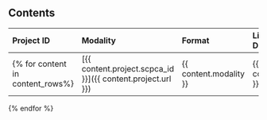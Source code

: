 ## Contents

|Project ID|Modality|Format|Link to Documentation|
|:---------|:-------|:-----|:--------------------|
{% for content in content_rows%}|[{{ content.project.scpca_id }}]({{ content.project.url }})|{{ content.modality }}|{{ content.format }}|{{ content.docs }}|
{% endfor %}

